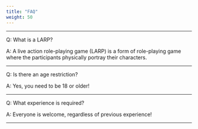```yaml
---
title: "FAQ"
weight: 50
---
```

---
Q: What is a LARP?

A: A live action role-playing game (LARP) is a form of role-playing game where the participants physically portray their characters.

---
Q: Is there an age restriction?

A: Yes, you need to be 18 or older!

---
Q: What experience is required?

A: Everyone is welcome, regardless of previous experience!

---
